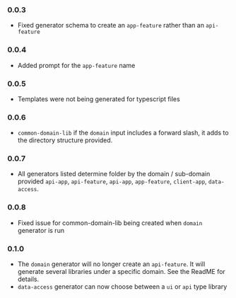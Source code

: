 ### 0.0.3
- Fixed generator schema to create an `app-feature` rather than an `api-feature`

### 0.0.4
- Added prompt for the `app-feature` name

### 0.0.5
- Templates were not being generated for typescript files

### 0.0.6
- `common-domain-lib` if the `domain` input includes a forward slash, it adds to the directory structure provided.


### 0.0.7
- All generators listed determine folder by the domain / sub-domain provided `api-app`, `api-feature`, `api-app`, `app-feature`, `client-app`, `data-access`.

### 0.0.8
- Fixed issue for common-domain-lib being created when `domain` generator is run

### 0.1.0

- The `domain` generator will no longer create an `api-feature`.  It will generate several libraries under a specific domain.  See the ReadME for details.
- `data-access` generator can now choose between a `ui` or `api` type library